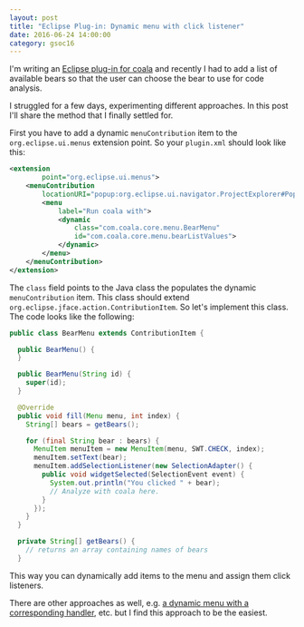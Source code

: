 ```yaml
---
layout: post
title: "Eclipse Plug-in: Dynamic menu with click listener"
date: 2016-06-24 14:00:00
category: gsoc16
---
```


I'm writing an [Eclipse plug-in for coala](http://sheikharaf.me/gsoc16/gsoc-16-with-coala.html)
and recently I had to add a list of available
bears so that the user can choose the bear to use for code analysis.

I struggled for a
few days, experimenting different approaches. In this post I'll share the method that
I finally settled for.

First you have to add a dynamic `menuContribution` item to the `org.eclipse.ui.menus`
extension point. So your `plugin.xml` should look like this:

```xml
<extension
        point="org.eclipse.ui.menus">
    <menuContribution
        locationURI="popup:org.eclipse.ui.navigator.ProjectExplorer#PopupMenu?after=additions">
        <menu
            label="Run coala with">
            <dynamic
                class="com.coala.core.menu.BearMenu"
                id="com.coala.core.menu.bearListValues">
            </dynamic>
        </menu>
    </menuContribution>
</extension>
```

The `class` field points to the Java class the populates the dynamic `menuContribution` item.
This class should extend `org.eclipse.jface.action.ContributionItem`. 
So let's implement this class. The code looks like the following:

```java
public class BearMenu extends ContributionItem {

  public BearMenu() {
  }

  public BearMenu(String id) {
    super(id);
  }

  @Override
  public void fill(Menu menu, int index) {
    String[] bears = getBears();

    for (final String bear : bears) {
      MenuItem menuItem = new MenuItem(menu, SWT.CHECK, index);
      menuItem.setText(bear);
      menuItem.addSelectionListener(new SelectionAdapter() {
        public void widgetSelected(SelectionEvent event) {
          System.out.println("You clicked " + bear);
          // Analyze with coala here.
        }
      });
    }
  }

  private String[] getBears() {
    // returns an array containing names of bears
  }
```

This way you can dynamically add items to the menu and assign them click listeners.

There are other approaches as well, e.g.
[a dynamic menu with a corresponding handler](http://stackoverflow.com/questions/6876033/eclipse-plugin-creating-a-dynamic-menu-and-corresponding-handler), etc.
but I find this approach to be the easiest.
